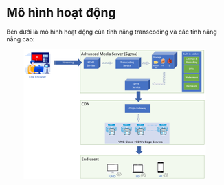 # Mô hình hoạt động

Bên dưới là mô hình hoạt động của tính năng transcoding và các tính năng nâng cao:

<figure><img src="../../../.gitbook/assets/image (13) (1) (1) (1) (1) (1) (1) (1) (1).png" alt=""><figcaption></figcaption></figure>
